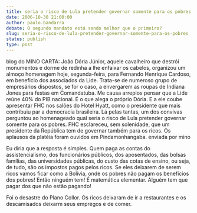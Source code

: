 ```yaml
---
title: seria o risco de Lula pretender governar somente para os pobres.
date: 2006-10-30 21:00:00
author: paulo.bandarra
debate: O segundo mandato está sendo melhor que o primeiro?
slug: seria-o-risco-de-lula-pretender-governar-somente-para-os-pobres
status: publish 
type: post
---
```


blog do MINO CARTA: João Dória Júnior, aquele cavalheiro que destrói monumentos e dorme de redinha a lhe enfaixar os cabelos, organizou um almoço homenagem hoje, segunda-feira, para Fernando Henrique Cardoso, em beneficio dos associados da Lide. Trata-se de numeroso grupo de empresários dispostos, se for o caso, a envergarem as roupas de Indiana Jones para festas em Comandatuba. Me causa arrepios pensar que a Lide reúne 40% do PIB nacional. É o que alega o próprio Dória. E a ele coube apresentar FHC nos salões do Hotel Hyatt, como o presidente que mais contribuiu par a democracia brasileira. Lá pelas tantas, um dos convivas perguntou ao homenageado qual seria o risco de Lula pretender governar somente para os pobres. FHC esclareceu, sem solenidade, que um presidente da República tem de governar também para os ricos. Os aplausos da platéia foram ouvidos em Pindamonhangaba. 
enviada por mino 


Eu diria que a resposta é simples. Quem paga as contas do assistencialismo, dos funcionários públicos, dos aposentados, das bolsas famílias, das universidades públicas, do custo das cotas de ensino, ou seja, de tudo, são os impostos pagos pelos ricos. Se eles deixarem de serem ricos vamos ficar como a Bolívia, onde os pobres não pagam os benefícios dos pobres! Então ninguém tem! É matemática elementar. Alguém tem que pagar dos que não estão pagando!

Foi o desastre do Plano Collor. Os ricos deixaram de ir a restaurantes e os descamisados deixarm seus empregos e de comer.
